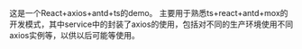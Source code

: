 这是一个React+axios+antd+ts的demo。
主要用于熟悉ts+react+antd+mox的开发模式，其中service中的封装了axios的使用，包括对不同的生产环境使用不同axios实例等，以供以后可能等使用。